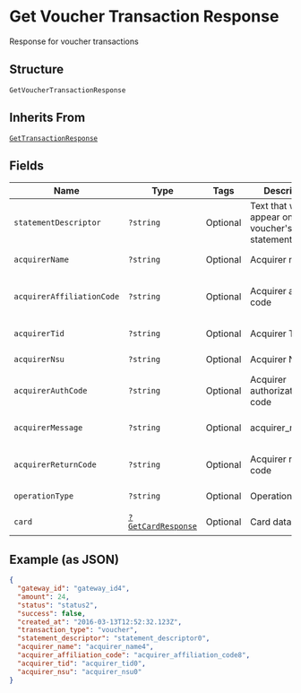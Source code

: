 
# Get Voucher Transaction Response

Response for voucher transactions

## Structure

`GetVoucherTransactionResponse`

## Inherits From

[`GetTransactionResponse`](../../doc/models/get-transaction-response.md)

## Fields

| Name | Type | Tags | Description | Getter | Setter |
|  --- | --- | --- | --- | --- | --- |
| `statementDescriptor` | `?string` | Optional | Text that will appear on the voucher's statement | getStatementDescriptor(): ?string | setStatementDescriptor(?string statementDescriptor): void |
| `acquirerName` | `?string` | Optional | Acquirer name | getAcquirerName(): ?string | setAcquirerName(?string acquirerName): void |
| `acquirerAffiliationCode` | `?string` | Optional | Acquirer affiliation code | getAcquirerAffiliationCode(): ?string | setAcquirerAffiliationCode(?string acquirerAffiliationCode): void |
| `acquirerTid` | `?string` | Optional | Acquirer TID | getAcquirerTid(): ?string | setAcquirerTid(?string acquirerTid): void |
| `acquirerNsu` | `?string` | Optional | Acquirer NSU | getAcquirerNsu(): ?string | setAcquirerNsu(?string acquirerNsu): void |
| `acquirerAuthCode` | `?string` | Optional | Acquirer authorization code | getAcquirerAuthCode(): ?string | setAcquirerAuthCode(?string acquirerAuthCode): void |
| `acquirerMessage` | `?string` | Optional | acquirer_message | getAcquirerMessage(): ?string | setAcquirerMessage(?string acquirerMessage): void |
| `acquirerReturnCode` | `?string` | Optional | Acquirer return code | getAcquirerReturnCode(): ?string | setAcquirerReturnCode(?string acquirerReturnCode): void |
| `operationType` | `?string` | Optional | Operation type | getOperationType(): ?string | setOperationType(?string operationType): void |
| `card` | [`?GetCardResponse`](../../doc/models/get-card-response.md) | Optional | Card data | getCard(): ?GetCardResponse | setCard(?GetCardResponse card): void |

## Example (as JSON)

```json
{
  "gateway_id": "gateway_id4",
  "amount": 24,
  "status": "status2",
  "success": false,
  "created_at": "2016-03-13T12:52:32.123Z",
  "transaction_type": "voucher",
  "statement_descriptor": "statement_descriptor0",
  "acquirer_name": "acquirer_name4",
  "acquirer_affiliation_code": "acquirer_affiliation_code8",
  "acquirer_tid": "acquirer_tid0",
  "acquirer_nsu": "acquirer_nsu0"
}
```

